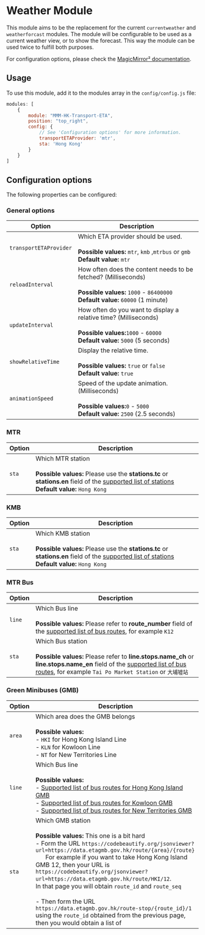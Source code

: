 # Weather Module

This module aims to be the replacement for the current `currentweather` and `weatherforcast` modules. The module will be configurable to be used as a current weather view, or to show the forecast. This way the module can be used twice to fulfill both purposes.

For configuration options, please check the [MagicMirror² documentation](https://docs.magicmirror.builders/modules/weather.html).

## Usage

To use this module, add it to the modules array in the `config/config.js` file:

````javascript
modules: [
	{
		module: "MMM-HK-Transport-ETA",
		position: "top_right",
		config: {
			// See 'Configuration options' for more information.
			transportETAProvider: 'mtr',
            sta: 'Hong Kong'
		}
	}
]
````


## Configuration options

The following properties can be configured:

### General options
| Option                       | Description
| ---------------------------- | -----------
| `transportETAProvider`            | Which ETA provider should be used. <br><br> **Possible values:** `mtr`, `kmb` ,`mtrbus` or `gmb`<br> **Default value:** `mtr`
| `reloadInterval`             | How often does the content needs to be fetched? (Milliseconds) <br><br> **Possible values:** `1000` - `86400000` <br> **Default value:** `60000` (1 minute)
| `updateInterval`   | How often do you want to display a relative time? (Milliseconds) <br><br> **Possible values:**`1000` - `60000` <br> **Default value:** `5000` (5 seconds)
| `showRelativeTime`  | Display the relative time. <br><br> **Possible values:** `true` or `false` <br> **Default value:** `true`
| `animationSpeed`   | Speed of the update animation. (Milliseconds) <br><br> **Possible values:**`0` - `5000` <br> **Default value:** `2500` (2.5 seconds)

### MTR

| Option                       | Description
| ---------------------------- | -----------
| `sta`                    | Which MTR station <br><br> **Possible values:** Please use the **stations.tc** or **stations.en** field of the [supported list of stations](https://codebeautify.org/jsonviewer?url=https://raw.githubusercontent.com/kirosc/telegram-hketa/master/data/mtr-lines.json)<br> **Default value:** `Hong Kong`

### KMB

| Option                       | Description
| ---------------------------- | -----------
| `sta`                    | Which KMB station <br><br> **Possible values:** Please use the **stations.tc** or **stations.en** field of the [supported list of stations](https://codebeautify.org/jsonviewer?url=https://raw.githubusercontent.com/kirosc/telegram-hketa/master/data/mtr-lines.json)<br> **Default value:** `Hong Kong`

### MTR Bus

| Option                       | Description
| ---------------------------- | -----------
| `line`                 | Which Bus line <br><br> **Possible values:** Please refer to **route_number** field of the [supported list of bus routes](https://codebeautify.org/jsonviewer?url=https://raw.githubusercontent.com/kirosc/telegram-hketa/master/data/routes-mtr.json), for example `K12`
| `sta`                    | Which Bus station <br><br> **Possible values:** Please refer to **line.stops.name_ch** or  **line.stops.name_en** field of the [supported list of bus routes](https://codebeautify.org/jsonviewer?url=https://raw.githubusercontent.com/kirosc/telegram-hketa/master/data/routes-mtr.json), for example `Tai Po Market Station` or `大埔墟站`

### Green Minibuses (GMB)

| Option                       | Description
| ---------------------------- | -----------
| `area`                 | Which area does the GMB belongs <br><br> **Possible values:**<br>- `HKI` for Hong Kong Island Line<br>- `KLN` for Kowloon Line<br>- `NT` for New Territories Line
| `line`                 | Which Bus line <br><br> **Possible values:**<br>- [Supported list of bus routes for Hong Kong Island GMB](https://data.etagmb.gov.hk/route/HKI)<br>- [Supported list of bus routes for Kowloon GMB](https://data.etagmb.gov.hk/route/KLN)<br>- [Supported list of bus routes for New Territories GMB](https://data.etagmb.gov.hk/route/NT)
| `sta`                    | Which GMB station <br><br> **Possible values:** This one is a bit hard<br>- Form the URL `https://codebeautify.org/jsonviewer?url=https://data.etagmb.gov.hk/route/{area}/{route}`<br>&nbsp;&nbsp;&nbsp;&nbsp;&nbsp;&nbsp;For example if you want to take Hong Kong Island GMB 12, then your URL is `https://codebeautify.org/jsonviewer?url=https://data.etagmb.gov.hk/route/HKI/12`.<br>In that page you will obtain `route_id` and `route_seq`<br><br>- Then form the URL `https://data.etagmb.gov.hk/route-stop/{route_id}/1` using the `route_id` obtained from the previous page, then you would obtain a list of 